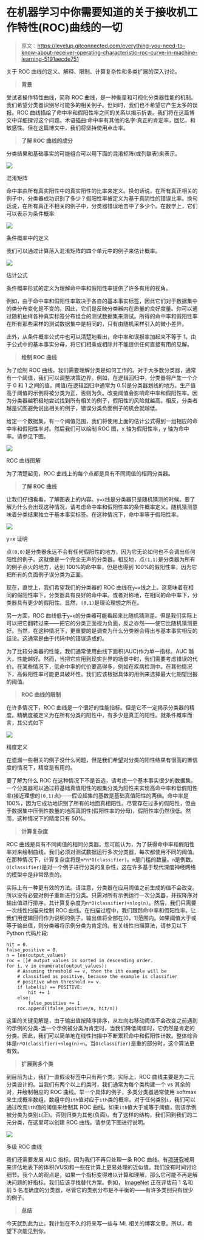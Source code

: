 # 在机器学习中你需要知道的关于接收机工作特性(ROC)曲线的一切

> 原文：<https://levelup.gitconnected.com/everything-you-need-to-know-about-receiver-operating-characteristic-roc-curve-in-machine-learning-5191aecde751>

关于 ROC 曲线的定义、解释、限制、计算复杂性和多类扩展的深入讨论。

> **背景**

受试者操作特性曲线，简称 ROC 曲线，是一种衡量和可视化分类器性能的机制。我们希望分类器识别尽可能多的相关例子。但同时，我们也不希望它产生太多的误报。ROC 曲线描绘了命中率和假阳性率之间的关系以揭示折衷。我们将在这篇博文中详细探讨这个问题。术语插曲:命中率有其他的名字:真正的肯定率，回忆，和敏感性。但在这篇博文中，我们将坚持使用点击率。

> **了解 ROC 曲线的成分**

分类结果和基础事实的可能组合可以用下面的混淆矩阵(或列联表)来表示。

![](img/4fbb0c9223e13d584453ef833e1c9cfd.png)

混淆矩阵

命中率由所有真实阳性中的真实阳性的比率来定义。换句话说，在所有真正相关的例子中，分类器成功识别了多少？假阳性率被定义为基于真阴性的错误比率。换句话说，在所有真正不相关的例子中，分类器错误地击中了多少个。在数学上，它们可以表示为条件概率:

![](img/d6f154302fd6533ce0f1c6d57a357bb8.png)

条件概率中的定义

我们可以通过计算落入混淆矩阵的四个单元中的例子来估计概率。

![](img/924410b4d7315010592ccf0145e2af8b.png)

估计公式

条件概率形式的定义为理解命中率和假阳性率提供了许多有用的视角。

例如，由于命中率和假阳性率取决于各自的基本事实标签，因此它们对于数据集中的类分布变化是不变的。因此，它们是反映分类器内在质量的良好度量。你可以通过随机抽样各种真实标签分布组合的测试数据集来测试。所得的命中率和假阳性率在所有那些采样的测试数据集中是相同的，只有由随机采样引入的微小差异。

此外，从条件概率公式中也可以清楚地看出，命中率和误报率加起来不等于 1。由于公式中的基本事实分母，将它们相乘或相除并不能提供任何直接有用的见解。

> **绘制 ROC 曲线**

为了绘制 ROC 曲线，我们需要理解分类是如何工作的。对于大多数分类器，通常有一个阈值，我们可以调整决策边界。例如，在逻辑回归中，分类器将产生一个介于 0 和 1 之间的值。阈值(在逻辑回归中通常为 0.5)是分类器划线的地方。生产值高于阈值的示例将被分类为正，否则为负。改变阈值会影响命中率和假阳性率。因为分类器越积极地尝试找到所有相关的例子，假阳性的风险就越高。相反，分类者越是试图避免说出相关的例子，错误分类负面例子的机会就越低。

给定一个数据集，有一个阈值范围，我们将使用上面的估计公式得到一组相应的命中率和假阳性率对。然后我们可以绘制 ROC 图，x 轴为假阳性率，y 轴为命中率。请参见下图。

![](img/f473d2e05405b3f7d8592153cd53fcc6.png)

ROC 曲线图解

为了清楚起见，ROC 曲线上的每个点都是具有不同阈值的相同分类器。

> **了解 ROC 曲线**

让我们仔细看看，了解图表上的内容。`y=x`线是分类器只是随机猜测的时候。要了解为什么会出现这种情况，请考虑命中率和假阳性率的条件概率定义。随机猜测意味着分类结果独立于基本事实标签。在这种情况下，命中率等于假阳性率。

![](img/9ed725177c2b9b20cda4c61d28230c4d.png)

y=x 证明

点`(0,0)`是分类器永远不会有任何假阳性的地方，因为它无论如何也不会调出任何阳性的例子。这就像是一个完全无声的分类器。相反地，点`(1,1)`是分类器为所有的例子点火的地方，达到 100%的命中率，但是也得到 100%的假阳性率，因为它把所有的负面例子误分类为正面。

现在，直觉上，我们希望我们的分类器的 ROC 曲线在`y=x`线之上。这意味着在相同的假阳性率下，分类器具有良好的命中率。或者对称地，在相同的命中率下，分类器具有更少的假阳性。显然，`(0,1)`是理论理想之所在。

另一方面，ROC 曲线低于`y=x`的分类器可能看起来比随机猜测差。但是我们实际上可以把它翻转过来——把它的分类正面视为负面，反之亦然——使它比随机猜测更好。当然，在这种情况下，更重要的是调查为什么分类器会得出与基本事实相反的结论。这通常是由于代码中的错误造成的。

为了比较分类器的性能，我们通常使用曲线下面积(AUC)作为单一指标。AUC 越大，性能越好。然而，当把它应用到现实世界的场景中时，我们需要考虑错误的代价。在某些情况下，低命中率的代价要高得多，例如在疾病检测中。在其他情况下，高假阳性率可能更具破坏性。我们应该根据具体的用例来选择最大化期望回报的阈值。

> **ROC 曲线的限制**

在许多情况下，ROC 曲线是一个很好的性能指标。但是它不一定揭示分类器的精度。精确度被定义为在所有分类的阳性中，有多少是真正的阳性。就条件概率而言，其公式如下

![](img/111f519ee7380d65f97ee020d5d3123c.png)

精度定义

在遗漏一些相关的例子没什么问题，但是我们希望对分类的阳性结果有很高的置信度的情况下，精度是有用的。

要了解为什么 ROC 在这种情况下不是首选，请考虑一个基本事实很少的数据集。一个分类器可以通过将基础真值阳性的超集分类为阳性来实现高命中率和低假阳性率(接近理想的`(0,1)`点)——假设超集的基数是基础真值阳性的两倍。命中率是 100%，因为它成功地识别了所有的地面真相阳性。尽管存在过多的假阳性，但由于数据集中压倒性数量的地面真阴性(假阳性率的分母)，假阳性率仍然很低。然而，这种情况下的精度只有 50%。

> **计算复杂度**

ROC 曲线是具有不同阈值的相同分类器。您可能认为，为了获得命中率和假阳性率对来绘制曲线，我们必须对测试数据运行多次分类器，每次都使用不同的阈值。在那种情况下，计算复杂度将是`m*n*O(classifier)`。`m`是门槛的数量。`n`是例数。`O(classifier)`是对一个例子进行分类的复杂性，这在许多基于现代深度神经网络的模型中是非常昂贵的。

实际上有一种更有效的方法。请注意，分类器在应用阈值之前生成的值不会改变。所以没有必要对例子重新进行分类。只需对所有示例运行一次分类器，并按降序对输出值进行排序。其计算复杂度为`n*O(classifier)+nlog(n)`。然后，我们只需要一次线性扫描来绘制 ROC 曲线。在扫描过程中，我们跟踪命中率和假阳性率。让我们用逻辑回归作为说明的例子。输出值将全部在[0，1]范围内。如果阈值大于或等于输出值，则分类器将示例分类为肯定的。有关线性扫描算法，请参见以下 Python 代码片段:

```
hit = 0.
false_positive = 0.
n = len(output_values)
roc = []# output_values is sorted in descending order.
for i, v in enumerate(output_values):
    # Assuming threshold == v, then the ith example will be 
    # classified as positive, because the example is classifier
    # positive when threshold >= v.
    if label(i) == POSITIVE:
        hit += 1
    else:
        false_positive += 1
    roc.append((false_positive/n, hit/n))
```

这里的关键见解是，由于输出值按降序排序，从左向右移动阈值不会改变之前遇到的示例的分类-当一个示例被分类为肯定时，当我们降低阈值时，它仍然是肯定的分类。因此，我们可以简单地在线性扫描中不断累积命中和假阳性计数。整体综合体是`n*O(classifier)+nlog(n)+n`。当`O(classifier)`是重的部分时，这个算法更有效。

> **扩展到多个类**

到目前为止，我们一直假设标签中只有两个类。实际上，ROC 曲线主要是为二元分类设计的。当我们有两个以上的类时，我们通常为每个类构建一个 vs 其余的对，并绘制相应的 ROC 曲线。举一个具体的例子，多类分类器通常使用 softmax 来生成概率数组。数组中的`ith`值对应于`ith`类的概率。对于任何类别`i`，我们可以通过改变`ith`值的阈值来绘制其 ROC 曲线。如果`ith`值大于或等于阈值，则该示例被分类为类别`i`(正)。否则归类为其他(负面)。有了这样的结构，我们回到我们的二元分类，在这里可以创建 ROC 曲线。请参见下图进行说明。

![](img/9ee85b41a619adb202fc5e193e6d0782.png)

多级 ROC 曲线

我们还需要发展 AUC 指标，因为我们不再只处理一条 ROC 曲线。有[项研究](http://citeseerx.ist.psu.edu/viewdoc/download?doi=10.1.1.108.3250&rep=rep1&type=pdf)被用来评估地表下的体积(VUS)和一些在计算上更易处理的近似值。我们没有时间讨论细节。我个人的观点是，如果一个指标变得难以计算和理解，那么它可能不再是解决问题的好指标。我们应该寻找替代方案。例如， [ImageNet](https://www.image-net.org/) 正在评估前 1 名和前 5 名准确度的分类器，尽管它的类别分布是不平衡的——有许多类别只有很少的例子。

> **总结**

今天就到此为止。我计划在不久的将来写一些与 ML 相关的博客文章。所以，希望下次能见到你。